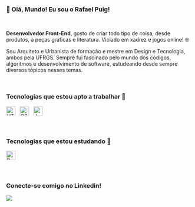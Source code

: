 ### 👋 Olá, Mundo! Eu sou o Rafael Puig!

<br />

**Desenvolvedor Front-End**, gosto de criar todo tipo de coisa, desde produtos, à peças gráficas e literatura. Viciado em xadrez e jogos online! 🤓

Sou Arquiteto e Urbanista de formação e mestre em Design e Tecnologia, ambos pela UFRGS. Sempre fui fascinado pelo mundo dos códigos, algoritmos e desenvolvimento de software, estudeando desde sempre diversos tópicos nesses temas.

<br />

###  Tecnologias que estou apto a trabalhar 🚀

<div>
  <img src="./images/html.png" width="25" title="HTML5"/> &nbsp;
  <img src="./images/css.png" width="25" title="CSS3"/> &nbsp;
  <img src="./images/js.png" width="25" title="JavaScript"/> &nbsp;
</div>

<br />
<br />

###  Tecnologias que estou estudando 🌱

<div>
  <img src="./images/react.png" width="25" title="React"/> &nbsp;
</div>

<br />
<br />

### Conecte-se comigo no Linkedin!

[<img src="https://img.shields.io/badge/linkedin-%230077B5.svg?&style=for-the-badge&logo=linkedin&logoColor=white" />](https://www.linkedin.com/in/rafael-puig/)
